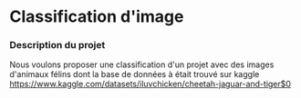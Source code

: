 # Classification d'image
### Description du projet
Nous voulons proposer une classification d'un projet avec des images d'animaux félins dont la base de données à était trouvé sur kaggle
https://www.kaggle.com/datasets/iluvchicken/cheetah-jaguar-and-tiger$0

```julia (editor=true, logging=false, output=true)

```
```julia (editor=true, logging=false, output=true)

```
